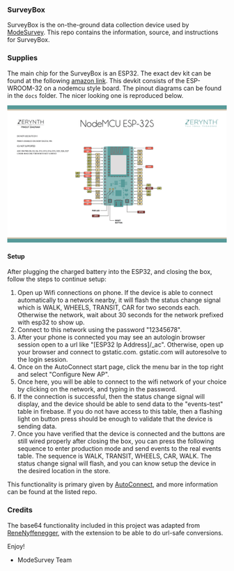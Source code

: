 ### SurveyBox

SurveyBox is the on-the-ground data collection device used by [ModeSurvey](https://modesurvey.org). This repo contains the information, source, and instructions for SurveyBox.

### Supplies

The main chip for the SurveyBox is an ESP32. The exact dev kit can be found at the following [amazon link](https://www.amazon.com/KeeYees-Development-Bluetooth-Microcontroller-ESP-WROOM-32/dp/B07QCP2451). This devkit consists of the ESP-WROOM-32 on a nodemcu style board. The pinout diagrams can be found in the `docs` folder. The nicer looking one is reproduced below.

<img src="docs/zernyth_pinout.jpg" alt="drawing" width="750"/>

#### Setup

After plugging the charged battery into the ESP32, and closing the box, follow the steps to continue setup:

1. Open up Wifi connections on phone. If the device is able to connect automatically to a network nearby, it will flash the status change signal which is WALK, WHEELS, TRANSIT, CAR for two seconds each. Otherwise the network, wait about 30 seconds for the network prefixed with esp32 to show up.
2. Connect to this network using the password "12345678".
3. After your phone is connected you may see an autologin browser session open to a url like "[ESP32 Ip Address]/\_ac". Otherwise, open up your browser and connect to gstatic.com. gstatic.com will autoresolve to the login session.
4. Once on the AutoConnect start page, click the menu bar in the top right and select "Configure New AP".
5. Once here, you will be able to connect to the wifi network of your choice by clicking on the network, and typing in the password.
6. If the connection is successful, then the status change signal will display, and the device should be able to send data to the "events-test" table in firebase. If you do not have access to this table, then a flashing light on button press should be enough to validate that the device is sending data.
7. Once you have verified that the device is connected and the buttons are still wired properly after closing the box, you can press the following sequence to enter production mode and send events to the real events table. The sequence is WALK, TRANSIT, WHEELS, CAR, WALK. The status change signal will flash, and you can know setup the device in the desired location in the store.

This functionality is primary given by [AutoConnect](https://github.com/Hieromon/AutoConnect), and more information can be found at the listed repo.

### Credits

The base64 functionality included in this project was adapted from [ReneNyffenegger](https://github.com/ReneNyffenegger/cpp-base64/blob/master/base64.cpp), with the extension to be able to do url-safe conversions.

Enjoy!

- ModeSurvey Team
